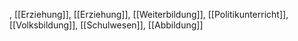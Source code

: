 , [[Erzie­hung]], [[Erziehung]], [[Weiterbildung]], [[Politikunterricht]], [[Volksbildung]], [[Schulwesen]], [[Abbildung]]